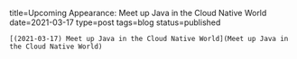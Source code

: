 
title=Upcoming Appearance: Meet up Java in the Cloud Native World
date=2021-03-17
type=post
tags=blog
status=published
~~~~~~
[(2021-03-17) Meet up Java in the Cloud Native World](Meet up Java in the Cloud Native World) 
            